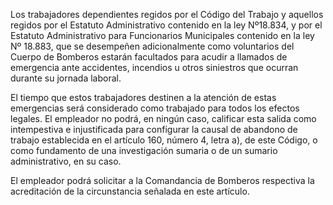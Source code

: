 Los trabajadores dependientes regidos por el Código del Trabajo y aquellos regidos por el Estatuto Administrativo contenido en la ley Nº18.834, y por el Estatuto Administrativo para Funcionarios Municipales contenido en la ley Nº 18.883, que se desempeñen adicionalmente como voluntarios del Cuerpo de Bomberos estarán facultados para acudir a llamados de emergencia ante accidentes, incendios u otros siniestros que ocurran durante su jornada laboral.

El tiempo que estos trabajadores destinen a la atención de estas emergencias será considerado como trabajado para todos los efectos legales. El empleador no podrá, en ningún caso, calificar esta salida como intempestiva e injustificada para configurar la causal de abandono de trabajo establecida en el artículo 160, número 4, letra a), de este Código, o como fundamento de una investigación sumaria o de un sumario administrativo, en su caso.

El empleador podrá solicitar a la Comandancia de Bomberos respectiva la acreditación de la circunstancia señalada en este artículo.